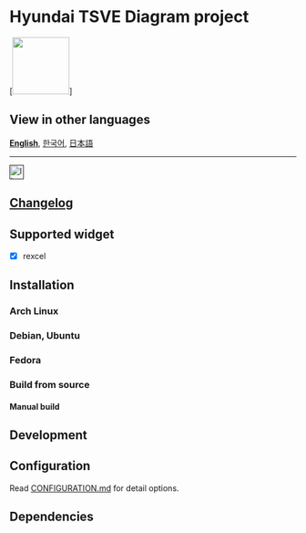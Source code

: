 # Hyundai TSVE Diagram project

[<img src="" height="100">]

## View in other languages

[**English**](./README.md), [한국어](./README.ko.md), [日本語](./README.jp.md)

---

[<img alt="license" src="" height="25">]()

## [Changelog](docs/CHANGELOG.md)

## Supported widget

- [x] rexcel

## Installation

### Arch Linux

### Debian, Ubuntu

### Fedora

### Build from source

#### Manual build

## Development

## Configuration

Read [CONFIGURATION.md](docs/CONFIGURATION.md) for detail options.

## Dependencies
